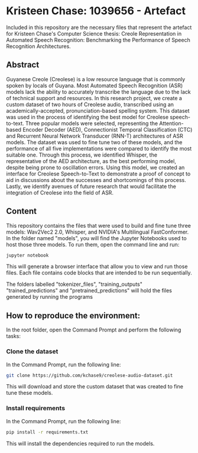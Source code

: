 # Kristeen Chase: 1039656 - Artefact

Included in this repository are the necessary files that represent the artefact for Kristeen Chase's Computer Science thesis: Creole Representation in Automated Speech Recognition: Benchmarking the Performance of Speech Recognition Architectures.

## Abstract
Guyanese Creole (Creolese) is a low resource language that is commonly spoken by locals of Guyana. Most Automated Speech Recognition (ASR) models lack the ability to accurately transcribe the language due to the lack of technical support and resources. In this research project, we create a custom dataset of two hours of Creolese audio, transcribed using an academically-accepted, pronunciation-based spelling system. This dataset was used in the process of identifying the best model for Creolese speech-to-text. Three popular models were selected, representing the Attention-based Encoder Decoder (AED), Connectionist Temporal Classification (CTC) and Recurrent Neural Network Transducer (RNN-T) architectures of ASR models. The dataset was used to fine tune two of these models, and the performance of all five implementations were compared to identify the most suitable one. Through this process, we identified Whisper, the representative of the AED architecture, as the best performing model, despite being prone to oscillation errors. Using this model, we created an interface for Creolese Speech-to-Text to demonstrate a proof of concept to aid in discussions about the successes and shortcomings of this process. Lastly, we identify avenues of future research that would facilitate the integration of Creolese into the field of ASR.

## Content
This repository contains the files that were used to build and fine tune three models: Wav2Vec2 2.0, Whisper, and NVIDIA's Multilingual FastConformer.
In the folder named "models", you will find the Jupyter Notebooks used to host those three models. To run them, open the command line and run:

```bash
jupyter notebook
```
This will generate a browser interface that allow you to view and run those files. Each file contains code blocks that are intended to be run sequentially.

The folders labelled "tokenizer_files", "training_outputs" "trained_predictions" and "pretrained_predictions" will hold the files generated by running the programs 

## How to reproduce the environment:
In the root folder, open the Command Prompt and perform the following tasks:

### Clone the dataset
In the Command Prompt, run the following line:

```bash
git clone https://github.com/kchase9/creolese-audio-dataset.git
```

This will download and store the custom dataset that was created to fine tune these models.

### Install requirements
In the Command Prompt, run the following line:

```bash
pip install -r requirements.txt
```

This will install the dependencies required to run the models. 
